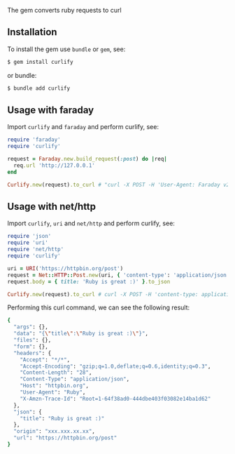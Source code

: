 The gem converts ruby requests to curl

## Installation

To install the gem use `bundle` or `gem`, see:

```bash
$ gem install curlify
```

or bundle:

```bash
$ bundle add curlify
```

## Usage with faraday

Import `curlify` and `faraday` and perform curlify, see:

```ruby
require 'faraday'
require 'curlify'

request = Faraday.new.build_request(:post) do |req|
  req.url 'http://127.0.0.1'
end

Curlify.new(request).to_curl # "curl -X POST -H 'User-Agent: Faraday v2.9.0'  http://127.0.0.1"
```

## Usage with net/http

Import `curlify`, `uri` and `net/http` and perform curlify, see:

```ruby
require 'json'
require 'uri'
require 'net/http'
require 'curlify'

uri = URI('https://httpbin.org/post')
request = Net::HTTP::Post.new(uri, { 'content-type': 'application/json' })
request.body = { title: 'Ruby is great :)' }.to_json

Curlify.new(request).to_curl # curl -X POST -H 'content-type: application/json' -H 'accept-encoding: gzip;q=1.0,deflate;q=0.6,identity;q=0.3' -H 'accept: */*' -H 'user-agent: Ruby' -H 'host: httpbin.org' -d '{"title":"Ruby is great :)"}' https://httpbin.org/post
```

Performing this curl command, we can see the following result:

```bash
{
  "args": {},
  "data": "{\"title\":\"Ruby is great :)\"}",
  "files": {},
  "form": {},
  "headers": {
    "Accept": "*/*",
    "Accept-Encoding": "gzip;q=1.0,deflate;q=0.6,identity;q=0.3",
    "Content-Length": "28",
    "Content-Type": "application/json",
    "Host": "httpbin.org",
    "User-Agent": "Ruby",
    "X-Amzn-Trace-Id": "Root=1-64f38ad0-444dbe403f03082e14ba1d62"
  },
  "json": {
    "title": "Ruby is great :)"
  },
  "origin": "xxx.xxx.xx.xx",
  "url": "https://httpbin.org/post"
}
```

